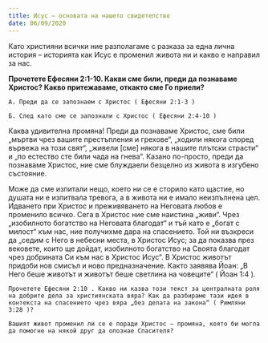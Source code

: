 ```yaml
---
title: Исус – основата на нашето свидетелство
date: 06/09/2020
---
```


Като християни всички ние разполагаме с разказа за една лична история – историята как Исус е променил живота ни и какво е направил за нас.

**Прочетете Ефесяни 2:1-10. Какви сме били, преди да познаваме Христос? Какво притежаваме, откакто сме Го приели?**

`А. Преди да се запознаем с Христос ( Ефесяни 2:1-3 )`

`Б. След като сме се запознали с Христос ( Ефесяни 2:4-10 )`

Каква удивителна промяна! Преди да познаваме Христос, сме били „мъртви чрез вашите престъпления и грехове“, „ходили някога според вървежа на този свят“, „живели [сме] някога в нашите плътски страсти“ и „по естество сте били чада на гнева“. Казано по-просто, преди да познаваме Христос, ние сме блуждаели безцелно из живота в изгубено състояние.

Може да сме изпитали нещо, което ни се е сторило като щастие, но душата ни е изпитвала тревога, а в живота ни е имало неизпълнена цел. Идването при Христос и преживяването на Неговата любов е променило всичко. Сега в Христос ние сме наистина „живи“. Чрез „изобилното богатство на Неговата благодат“ и тъй като е „богат с милост“ към нас, ние получихме дара на спасението. Той ни възкреси да „седим с Него в небесни места, в Христос Исус; за да показва през вековете, които ще дойдат, изобилното богатство на Своята благодат чрез добрината Си към нас в Христос Исус“. В Христос животът придоби нов смисъл и ново предназначение. Както заявява Йоан: „В Него беше животът и животът беше светлина на човеците“ ( Йоан 1:4 ).

`Прочетете Ефесяни 2:10 . Какво ни казва този текст за централната роля на добрите дела за християнската вяра? Как да разбираме тази идея в контекста на спасението чрез вяра „без делата на закона“ ( Римляни 3:28 )?`

`Вашият живот променил ли се е поради Христос – промяна, която би могла да помогне на някой друг да опознае Спасителя?`